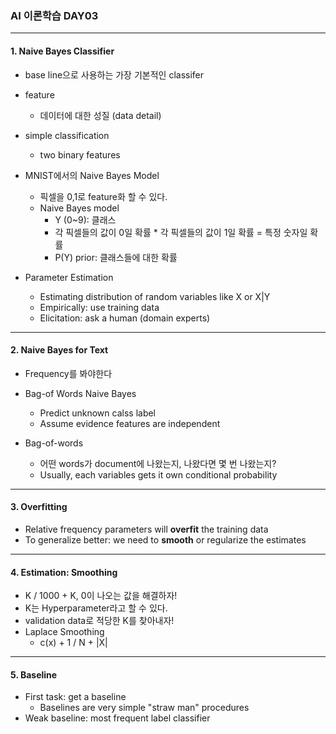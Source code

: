 ### AI 이론학습 DAY03

<hr>

#### 1. Naive Bayes Classifier


- base line으로 사용하는 가장 기본적인 classifer
- feature
  - 데이터에 대한 성질  (data detail)

- simple classification
  - two binary features
- MNIST에서의 Naive Bayes Model
  - 픽셀을 0,1로 feature화 할 수 있다.
  - Naive Bayes model
    - Y (0~9): 클래스
    - 각 픽셀들의 값이 0일 확률 * 각 픽셀들의 값이 1일 확률 = 특정 숫자일 확률
    - P(Y) prior: 클래스들에 대한 확률
- Parameter Estimation
  - Estimating distribution of random variables like X or X|Y
  - Empirically: use training data
  - Elicitation: ask a human (domain experts)

<hr>

#### 2. Naive Bayes for Text


- Frequency를 봐야한다

- Bag-of Words Naive Bayes
  - Predict unknown calss label
  - Assume evidence features are independent
- Bag-of-words
  - 어떤 words가 document에 나왔는지, 나왔다면 몇 번 나왔는지?
  - Usually, each variables gets it own conditional probability

<hr>

#### 3. Overfitting

- Relative frequency parameters will **overfit** the training data
- To generalize better: we need to **smooth** or regularize the estimates

<hr>

#### 4. Estimation: Smoothing

- K / 1000 + K, 0이 나오는 값을 해결하자!
- K는 Hyperparameter라고 할 수 있다.
- validation data로 적당한 K를 찾아내자!
- Laplace Smoothing
  - c(x) + 1 / N + |X|

<hr>

#### 5. Baseline

- First task: get a baseline
  - Baselines are very simple "straw man" procedures
- Weak baseline: most frequent label classifier

